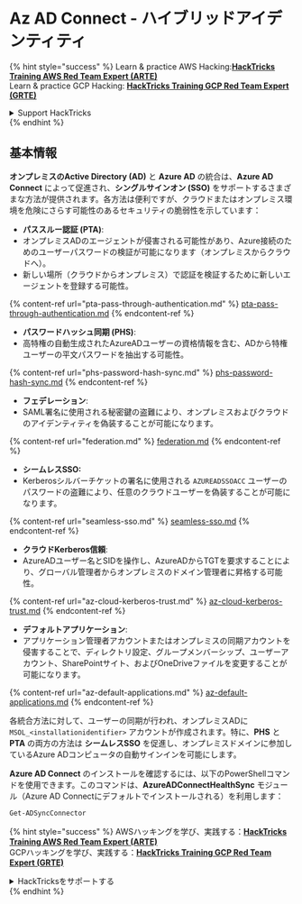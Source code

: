 # Az AD Connect - ハイブリッドアイデンティティ

{% hint style="success" %}
Learn & practice AWS Hacking:<img src="../../../../.gitbook/assets/image (1).png" alt="" data-size="line">[**HackTricks Training AWS Red Team Expert (ARTE)**](https://training.hacktricks.xyz/courses/arte)<img src="../../../../.gitbook/assets/image (1).png" alt="" data-size="line">\
Learn & practice GCP Hacking: <img src="../../../../.gitbook/assets/image (2).png" alt="" data-size="line">[**HackTricks Training GCP Red Team Expert (GRTE)**<img src="../../../../.gitbook/assets/image (2).png" alt="" data-size="line">](https://training.hacktricks.xyz/courses/grte)

<details>

<summary>Support HackTricks</summary>

* Check the [**subscription plans**](https://github.com/sponsors/carlospolop)!
* **Join the** 💬 [**Discord group**](https://discord.gg/hRep4RUj7f) or the [**telegram group**](https://t.me/peass) or **follow** us on **Twitter** 🐦 [**@hacktricks\_live**](https://twitter.com/hacktricks\_live)**.**
* **Share hacking tricks by submitting PRs to the** [**HackTricks**](https://github.com/carlospolop/hacktricks) and [**HackTricks Cloud**](https://github.com/carlospolop/hacktricks-cloud) github repos.

</details>
{% endhint %}

## 基本情報

**オンプレミスのActive Directory (AD)** と **Azure AD** の統合は、**Azure AD Connect** によって促進され、**シングルサインオン (SSO)** をサポートするさまざまな方法が提供されます。各方法は便利ですが、クラウドまたはオンプレミス環境を危険にさらす可能性のあるセキュリティの脆弱性を示しています：

* **パススルー認証 (PTA)**:
* オンプレミスADのエージェントが侵害される可能性があり、Azure接続のためのユーザーパスワードの検証が可能になります（オンプレミスからクラウドへ）。
* 新しい場所（クラウドからオンプレミス）で認証を検証するために新しいエージェントを登録する可能性。

{% content-ref url="pta-pass-through-authentication.md" %}
[pta-pass-through-authentication.md](pta-pass-through-authentication.md)
{% endcontent-ref %}

* **パスワードハッシュ同期 (PHS)**:
* 高特権の自動生成されたAzureADユーザーの資格情報を含む、ADから特権ユーザーの平文パスワードを抽出する可能性。

{% content-ref url="phs-password-hash-sync.md" %}
[phs-password-hash-sync.md](phs-password-hash-sync.md)
{% endcontent-ref %}

* **フェデレーション**:
* SAML署名に使用される秘密鍵の盗難により、オンプレミスおよびクラウドのアイデンティティを偽装することが可能になります。

{% content-ref url="federation.md" %}
[federation.md](federation.md)
{% endcontent-ref %}

* **シームレスSSO:**
* Kerberosシルバーチケットの署名に使用される `AZUREADSSOACC` ユーザーのパスワードの盗難により、任意のクラウドユーザーを偽装することが可能になります。

{% content-ref url="seamless-sso.md" %}
[seamless-sso.md](seamless-sso.md)
{% endcontent-ref %}

* **クラウドKerberos信頼**:
* AzureADユーザー名とSIDを操作し、AzureADからTGTを要求することにより、グローバル管理者からオンプレミスのドメイン管理者に昇格する可能性。

{% content-ref url="az-cloud-kerberos-trust.md" %}
[az-cloud-kerberos-trust.md](az-cloud-kerberos-trust.md)
{% endcontent-ref %}

* **デフォルトアプリケーション**:
* アプリケーション管理者アカウントまたはオンプレミスの同期アカウントを侵害することで、ディレクトリ設定、グループメンバーシップ、ユーザーアカウント、SharePointサイト、およびOneDriveファイルを変更することが可能になります。

{% content-ref url="az-default-applications.md" %}
[az-default-applications.md](az-default-applications.md)
{% endcontent-ref %}

各統合方法に対して、ユーザーの同期が行われ、オンプレミスADに `MSOL_<installationidentifier>` アカウントが作成されます。特に、**PHS** と **PTA** の両方の方法は **シームレスSSO** を促進し、オンプレミスドメインに参加しているAzure ADコンピュータの自動サインインを可能にします。

**Azure AD Connect** のインストールを確認するには、以下のPowerShellコマンドを使用できます。このコマンドは、**AzureADConnectHealthSync** モジュール（Azure AD Connectにデフォルトでインストールされる）を利用します：
```powershell
Get-ADSyncConnector
```
{% hint style="success" %}
AWSハッキングを学び、実践する：<img src="../../../../.gitbook/assets/image (1).png" alt="" data-size="line">[**HackTricks Training AWS Red Team Expert (ARTE)**](https://training.hacktricks.xyz/courses/arte)<img src="../../../../.gitbook/assets/image (1).png" alt="" data-size="line">\
GCPハッキングを学び、実践する：<img src="../../../../.gitbook/assets/image (2).png" alt="" data-size="line">[**HackTricks Training GCP Red Team Expert (GRTE)**<img src="../../../../.gitbook/assets/image (2).png" alt="" data-size="line">](https://training.hacktricks.xyz/courses/grte)

<details>

<summary>HackTricksをサポートする</summary>

* [**サブスクリプションプラン**](https://github.com/sponsors/carlospolop)を確認してください！
* **💬 [**Discordグループ**](https://discord.gg/hRep4RUj7f)または[**Telegramグループ**](https://t.me/peass)に参加するか、**Twitter** 🐦 [**@hacktricks\_live**](https://twitter.com/hacktricks\_live)**をフォローしてください。**
* **ハッキングトリックを共有するには、[**HackTricks**](https://github.com/carlospolop/hacktricks)と[**HackTricks Cloud**](https://github.com/carlospolop/hacktricks-cloud)のGitHubリポジトリにPRを提出してください。**

</details>
{% endhint %}
